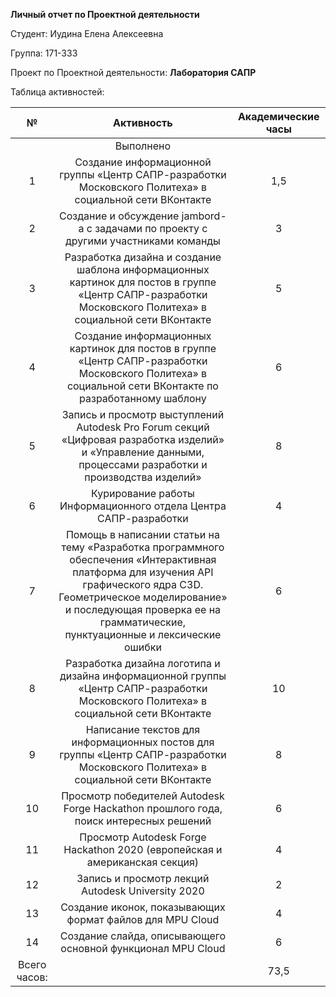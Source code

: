 ﻿**Личный отчет по Проектной деятельности**

Студент: Иудина Елена Алексеевна

Группа: 171-333

Проект по Проектной деятельности: **Лаборатория САПР**

Таблица активностей:

|№|Активность|Академические часы|
| :-: | :-: | :-: |
||Выполнено||
|1|Создание информационной группы «Центр САПР-разработки Московского Политеха» в социальной сети ВКонтакте|1,5|
|2|Создание и обсуждение jambord-а с задачами по проекту с другими участниками команды|3|
|3|Разработка дизайна и создание шаблона информационных картинок для постов в группе «Центр САПР-разработки Московского Политеха» в социальной сети ВКонтакте|5|
|4|Создание информационных картинок для постов в группе «Центр САПР-разработки Московского Политеха» в социальной сети ВКонтакте по разработанному шаблону|6|
|5|Запись и просмотр выступлений Autodesk Pro Forum секций «Цифровая разработка изделий» и «Управление данными, процессами разработки и производства изделий»|8|
|6|Курирование работы Информационного отдела Центра САПР-разработки|4|
|7|Помощь в написании статьи на тему «Разработка программного обеспечения «Интерактивная платформа для изучения API графического ядра C3D. Геометрическое моделирование» и последующая проверка ее на грамматические, пунктуационные и лексические ошибки|6|
|8|Разработка дизайна логотипа и дизайна информационной группы «Центр САПР-разработки Московского Политеха» в социальной сети ВКонтакте|10|
|9|Написание текстов для информационных постов  для группы «Центр САПР-разработки Московского Политеха» в социальной сети ВКонтакте|8|
|10|Просмотр победителей Autodesk Forge Hackathon прошлого года, поиск интересных решений|6|
|11|Просмотр Autodesk Forge Hackathon 2020 (европейская и американская секция)|4|
|12|Запись и просмотр лекций Autodesk University 2020|2|
|13|Создание иконок, показывающих формат файлов для MPU Cloud|4|
|14|Создание слайда, описывающего основной функционал MPU Cloud|6|
|Всего часов:||73,5|


